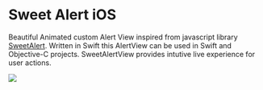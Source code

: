 Sweet Alert iOS
==============

Beautiful Animated custom Alert View inspired from javascript library [SweetAlert](http://tristanedwards.me/sweetalert).
Written in Swift this AlertView can be used in Swift and Objective-C projects. SweetAlertView provides intutive live experience for user actions.

![](https://github.com/codestergit/SweetAlert-iOS/blob/master/SweetAlertiOS.gif)
